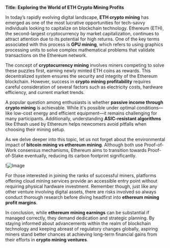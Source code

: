 **Title: Exploring the World of ETH Crypto Mining Profits**

In today’s rapidly evolving digital landscape, **ETH crypto mining** has emerged as one of the most lucrative opportunities for tech-savvy individuals looking to capitalize on blockchain technology. Ethereum (ETH), the second-largest cryptocurrency by market capitalization, continues to attract attention due to its potential for high returns. One of the key terms associated with this process is **GPU mining**, which refers to using graphics processing units to solve complex mathematical problems that validate transactions on the Ethereum network.

The concept of **cryptocurrency mining** involves miners competing to solve these puzzles first, earning newly minted ETH coins as rewards. This decentralized system ensures the security and integrity of the Ethereum blockchain. However, success in **crypto mining profitability** requires careful consideration of several factors such as electricity costs, hardware efficiency, and current market trends.

A popular question among enthusiasts is whether **passive income through crypto mining** is achievable. While it's possible under optimal conditions—like low-cost energy and efficient equipment—it remains challenging for many participants. Additionally, understanding **ASIC-resistant algorithms** like Ethash used by Ethereum helps newcomers avoid pitfalls when choosing their mining setup.

As we delve deeper into this topic, let us not forget about the environmental impact of **bitcoin mining vs ethereum mining**. Although both use Proof-of-Work consensus mechanisms, Ethereum aims to transition towards Proof-of-Stake eventually, reducing its carbon footprint significantly. 

!![Image](https://github.com/user-attachments/assets/590b50a7-4459-4e76-8a31-559aed223621)

For those interested in joining the ranks of successful miners, platforms offering cloud mining services provide an accessible entry point without requiring physical hardware investment. Remember though, just like any other venture involving digital assets, there are risks involved so always conduct thorough research before diving headfirst into **ethereum mining profit margins**.

In conclusion, while **ethereum mining earnings** can be substantial if managed correctly, they demand dedication and strategic planning. By staying informed about advancements within the realm of blockchain technology and keeping abreast of regulatory changes globally, aspiring miners stand better chances at achieving long-term financial gains from their efforts in **crypto mining ventures**.